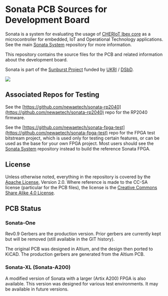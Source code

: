 # Sonata PCB Sources for Development Board

Sonata is a system for evaluating the usage of [CHERIoT Ibex core](https://github.com/microsoft/cheriot-ibex) as a microcontroller for embedded, IoT and Operational Technology applications.
See the main [Sonata System](https://github.com/lowRISC/sonata-system) repository for more information.

This repository contains the source files for the PCB and related information about the development board.

Sonata is part of the [Sunburst Project](https://www.sunburst-project.org) funded by [UKRI](https://www.ukri.org/) / [DSbD](https://www.dsbd.tech/).

![](doc/sonata-photo.jpeg)

## Associated Repos for Testing

See the [https://github.com/newaetech/sonata-rp2040](https://github.com/newaetech/sonata-rp2040) repo for the RP2040 firmware.

See the [https://github.com/newaetech/sonata-fpga-test](https://github.com/newaetech/sonata-fpga-test) repo for the FPGA test bitstream project, which is used only for testing certain features, or can be used as the base for your own FPGA project. Most users should see the [Sonata System](https://github.com/lowRISC/sonata-system) repository instead to build the reference Sonata FPGA.

## License

Unless otherwise noted, everything in the repository is covered by the [Apache License](https://www.apache.org/licenses/LICENSE-2.0.html), Version 2.0. Where reference is made to the CC-SA license (particular for the PCB files), the license is the [Creative Commons Share Alike 4.0 License](https://creativecommons.org/licenses/by-sa/4.0/).

## PCB Status

### Sonata-One

Rev0.9 Gerbers are the production version. Prior gerbers are currently kept but will be removed (still available in the GIT history).

The original PCB was designed in Altium, and the design then ported to KiCAD. The production gerbers are generated from the Altium PCB.

### Sonata-XL (Sonata-A200)

A modified version of Sonata with a larger (Artix A200) FPGA is also available. This version was designed for various test environments.
It may be available in future versions.
